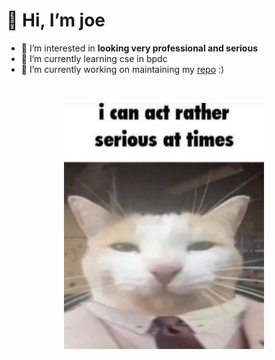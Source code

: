 # 👋 Hi, I’m joe

- 👀 I’m interested in **looking very professional and serious**
- 🌱 I’m currently learning cse in bpdc
- 🔭 I’m currently working on maintaining my [repo](https://github.com/joejo-joestar/uni-codes) :)

<br>

<p align="center">
  
<img src="./Media/serious%20and%20professional.png" alt="Very Serious and Professional" title="Very Serious and Professional">

</p>

<!---
joejo-joestar/joejo-joestar is a ✨ special ✨ repository because its `README.md` (this file) appears on your GitHub profile.
You can click the Preview link to take a look at your changes.
> "[weli welo weli](https://youtu.be/QxYpiBlHr1w) 
> 🍄
> 😺
> 
>                 - alan walked

--->
